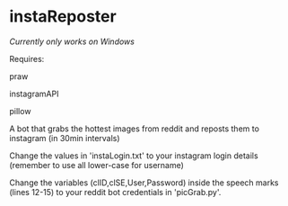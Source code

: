 # instaReposter

*Currently only works on Windows*

Requires:

praw

instagramAPI

pillow

A bot that grabs the hottest images from reddit and reposts them to instagram (in 30min intervals)

Change the values in 'instaLogin.txt' to your instagram login details (remember to use all lower-case for username)

Change the variables (clID,clSE,User,Password) inside the speech marks (lines 12-15) to your reddit bot credentials in 'picGrab.py'.
